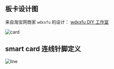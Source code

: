 ## 板卡设计图 
来自淘宝网商家 `wdxxfu` 的设计： [wdxxfu DIY 工作室](https://wdxxfu.taobao.com/?spm=a1z10.1-c.0.0.18405ac5XF7P4p)

![card](https://github.com/zysuper/Thinkpad-X1-extreme-EFI/raw/master/screenshot/card.jpg)


## smart card 连线针脚定义
![line](https://github.com/zysuper/Thinkpad-X1-extreme-EFI/raw/master/screenshot/line.jpg)